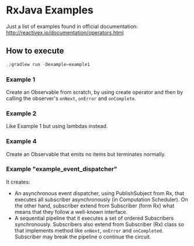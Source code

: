 # RxJava Examples

Just a list of examples found in official documentation: http://reactivex.io/documentation/operators.html

## How to execute

```java
./gradlew run -Dexample=example1
```

### Example 1
Create an Observable from scratch, by using create operator and then by calling the observer's ```onNext```,  ```onError``` and  ```onComplete```.

### Example 2
Like Example 1 but using lambdas instead.

### Example 4
Create an Observable that emits no items but terminates normally.

### Example "example_event_dispatcher"
It creates:
* An asynchronous event dispatcher, using PublishSubject from Rx, that executes all subscriber asynchronously (in Computation Scheduler). On the other hand, subscriber extend from Subscriber (form Rx) what means that they follow a well-known interface.
* A sequential pipeline that it executes a set of ordered Subscribers synchronously. Subscribers also extend from Subscriber (Rx) class so that implements method like ```onNext```, ```onError``` and ```onCompleted```. Subscriber may break the pipeline o continue the circuit. 